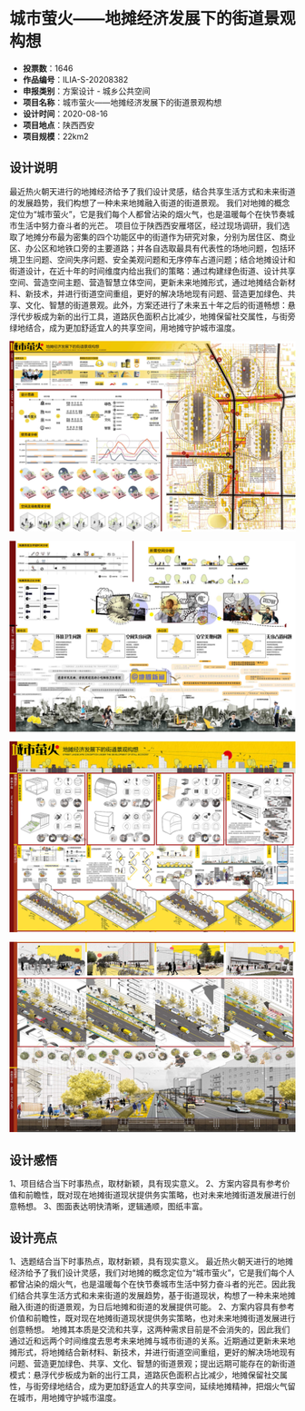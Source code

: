 # 城市萤火——地摊经济发展下的街道景观构想 
- **投票数**：1646
- **作品编号**：ILIA-S-20208382
- **申报类别**：方案设计 - 城乡公共空间
- **项目名称**：城市萤火——地摊经济发展下的街道景观构想
- **设计时间**：2020-08-16
- **项目地点**：陕西西安
- **项目规模**：22km2
## 设计说明

最近热火朝天进行的地摊经济给予了我们设计灵感，结合共享生活方式和未来街道的发展趋势，我们构想了一种未来地摊融入街道的街道景观。
我们对地摊的概念定位为“城市萤火”，它是我们每个人都曾沾染的烟火气，也是温暖每个在快节奏城市生活中努力奋斗者的光芒。
项目位于陕西西安雁塔区，经过现场调研，我们选取了地摊分布最为密集的四个功能区中的街道作为研究对象，分别为居住区、商业区、办公区和地铁口旁的主要道路；并各自选取最具有代表性的场地问题，包括环境卫生问题、空间失序问题、安全美观问题和无序停车占道问题；结合地摊设计和街道设计，在近十年的时间维度内给出我们的策略：通过构建绿色街道、设计共享空间、营造空间主题、营造智慧立体空间，更新未来地摊形式，通过地摊结合新材料、新技术，并进行街道空间重组，更好的解决场地现有问题、营造更加绿色、共享、文化、智慧的街道景观。此外，方案还进行了未来五十年之后的街道畅想：悬浮代步板成为新的出行工具，道路灰色面积占比减少，地摊保留社交属性，与街旁绿地结合，成为更加舒适宜人的共享空间，用地摊守护城市温度。

![前期分析+平面图](e6e3d661e72bfa7d00b329343d820b34.jpg)



![场地问题](b22099c6a6aceaab7181e4990e189ffc.jpg)



![策略Part1地摊设计、街道设计](cda093996cfd0cc295689ceb48027379.jpg)



![效果图、鸟瞰图展示、策略Part2街道构想](61a048542b297e2bb8f60a61652b828f.jpg)


## 设计感悟

1、项目结合当下时事热点，取材新颖，具有现实意义。
2、方案内容具有参考价值和前瞻性，既对现在地摊街道现状提供务实策略，也对未来地摊街道发展进行创意畅想。
3、图面表达明快清晰，逻辑通顺，图纸丰富。
## 设计亮点

1、选题结合当下时事热点，取材新颖，具有现实意义。
最近热火朝天进行的地摊经济给予了我们设计灵感，我们对地摊的概念定位为“城市萤火”，它是我们每个人都曾沾染的烟火气，也是温暖每个在快节奏城市生活中努力奋斗者的光芒。因此我们结合共享生活方式和未来街道的发展趋势，基于街道现状，构想了一种未来地摊融入街道的街道景观，为日后地摊和街道的发展提供可能。
2、方案内容具有参考价值和前瞻性，既对现在地摊街道现状提供务实策略，也对未来地摊街道发展进行创意畅想。
地摊其本质是交流和共享，这两种需求目前是不会消失的，因此我们通过近和远两个时间维度去思考未来地摊与城市街道的关系。近期通过更新未来地摊形式，将地摊结合新材料、新技术，并进行街道空间重组，更好的解决场地现有问题、营造更加绿色、共享、文化、智慧的街道景观；提出远期可能存在的新街道模式：悬浮代步板成为新的出行工具，道路灰色面积占比减少，地摊保留社交属性，与街旁绿地结合，成为更加舒适宜人的共享空间，延续地摊精神，把烟火气留在城市，用地摊守护城市温度。
